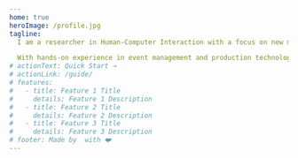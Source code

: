 ```yaml
---
home: true
heroImage: /profile.jpg
tagline:
  I am a researcher in Human-Computer Interaction with a focus on new media production technologies and innovative interaction methods. His work explores the opportunities presented by mobile computing, collaborative interaction, and novel technologies for media production and delivery.

  With hands-on experience in event management and production technologies, Dr. Bartindale envisions new approaches to media consumption and creation. His research also focuses on applying these technologies to support non-professional communities in sectors such as mental health, public health, international development, and higher education.
# actionText: Quick Start →
# actionLink: /guide/
# features:
#   - title: Feature 1 Title
#     details: Feature 1 Description
#   - title: Feature 2 Title
#     details: Feature 2 Description
#   - title: Feature 3 Title
#     details: Feature 3 Description
# footer: Made by  with ❤️
---
```

